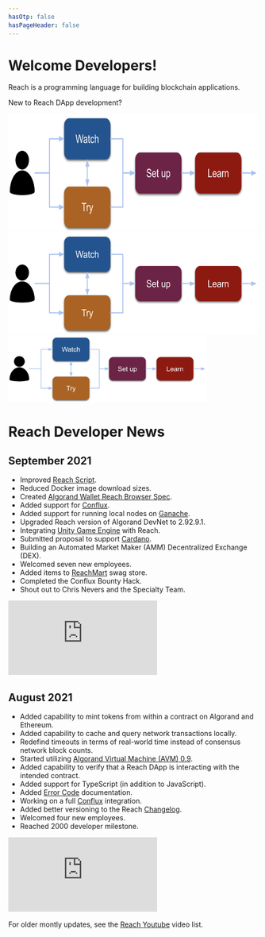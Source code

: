 ```yaml
---
hasOtp: false
hasPageHeader: false
---
```


# Welcome Developers!

<section class="text-center">
  <div class="row">
    <div class="col-12">
      <p class="lead">Reach is a programming language for building blockchain applications.</b></p>
      <p class="lead">New to Reach DApp development?</b></p>
    </div>
  </div>

  <div class="d-none d-lg-block">
    <img src="first-steps.png" width=700 height=237 usemap="#image-map-700">
    <map name="image-map-700">
        <area target="" alt="Overview Video" title="Overview Video" href="/en/books/essentials/" coords="157,11,285,92" shape="rect">
        <area target="" alt="Quick Start" title="Quick Start" href="/en/books/essentials/quick-start/" coords="157,149,285,230" shape="rect">
        <area target="" alt="Development Environment" title="Development Environment" href="/en/books/essentials/development-environment/" coords="356,78,485,161" shape="rect">
        <area target="" alt="Tutorials" title="Tutorials" href="/en/books/essentials/tutorials/" coords="525,80,652,160" shape="rect">
    </map>
  </div>

  <div class="d-none d-md-block d-lg-none">
    <img src="first-steps.png" width=600 height=203 usemap="#image-map-600">
    <map name="image-map-600">
        <area target="" alt="Overview Video" title="Overview Video" href="/en/books/essentials/" coords="136,9,244,78" shape="rect">
        <area target="" alt="Quick Start" title="Quick Start" href="/en/books/essentials/quick-start/" coords="135,128,244,197" shape="rect">
        <area target="" alt="Development Environment" title="Development Environment" href="/en/books/essentials/development-environment/" coords="306,69,416,139" shape="rect">
        <area target="" alt="Tutorials" title="Tutorials" href="/en/books/essentials/tutorials/" coords="450,68,559,137" shape="rect">
    </map>
  </div>

  <div class="d-block d-md-none">
    <img src="first-steps.png" width=400 height=135 usemap="#image-map-400">
    <map name="image-map-400">
        <area target="" alt="Overview Video" title="Overview Video" href="/en/books/essentials/" coords="91,8,163,52" shape="rect">
        <area target="" alt="Quick Start" title="Quick Start" href="/en/books/essentials/quick-start/" coords="91,85,164,131" shape="rect">
        <area target="" alt="Development Environment" title="Development Environment" href="/en/books/essentials/development-environment/" coords="205,46,276,92" shape="rect">
        <area target="" alt="Tutorials" title="Tutorials" href="/en/books/essentials/tutorials/" coords="300,48,372,91" shape="rect">
    </map>
  </div>
</section>

# Reach Developer News

<!--
## October 2021

<div class="row">
<div class="col-12 col-lg-8">
<ul style="padding-left: 1.6rem;">
<li>sss</li>
<li>sss</li>
<li>sss</li>
<li>sss</li>
<li>sss</li>
<li>sss</li>
</ul>
</div>
<div class="col-12 col-lg-4">
<div class="ratio ratio-16x9" style="max-width:400px;">
  <iframe 
    src="https://www.youtube.com/embed/G0X-BZWYrRs?start=5&rel=0" 
    frameborder="0"
    loading="lazy"
    allowfullscreen>
  </iframe>
</div>
</div>
</div>
-->

## September 2021

<div class="row">
<div class="col-12 col-lg-8">

* Improved [Reach Script](https://github.com/reach-sh/reach-lang/blob/master/reach).
* Reduced Docker image download sizes.
* Created [Algorand Wallet Reach Browser Spec](https://github.com/reach-sh/ARCs/blob/reach-wallet/ARCs/arc-0011.md").
* Added support for [Conflux](https://confluxnetwork.org").
* Added support for running local nodes on [Ganache](https://www.trufflesuite.com/ganache").
* Upgraded Reach version of Algorand DevNet to 2.92.9.1.
* Integrating [Unity Game Engine](https://unity.com") with Reach.
* Submitted proposal to support [Cardano](https://cardano.org").
* Building an Automated Market Maker (AMM) Decentralized Exchange (DEX).
* Welcomed seven new employees.
* Added items to [ReachMart](https://swag.reach.sh/") swag store.
* Completed the Conflux Bounty Hack.
* Shout out to Chris Nevers and the Specialty Team.

</div>
<div class="col-12 col-lg-4">
<div class="ratio ratio-16x9" style="max-width:400px;">
  <iframe 
    src="https://www.youtube.com/embed/E3fseK_UScU?start=5&rel=0" 
    frameborder="0"
    loading="lazy"
    allowfullscreen>
  </iframe>
</div>
</div>
</div>

## August 2021

<div class="row">
<div class="col-12 col-lg-8">

* Added capability to mint tokens from within a contract on Algorand and Ethereum.
* Added capability to cache and query network transactions locally.
* Redefind timeouts in terms of real-world time instead of consensus network block counts.
* Started utilizing [Algorand Virtual Machine (AVM) 0.9](https://developer.algorand.org/articles/introducing-algorand-virtual-machine-avm-09-release").
* Added capability to verify that a Reach DApp is interacting with the intended contract.
* Added support for TypeScript (in addition to JavaScript).
* Added [Error Code](/en/books/essentials/reach-language/error-codes/") documentation.
* Working on a full [Conflux](https://confluxnetwork.org/") integration.
* Added better versioning to the Reach [Changelog](/en/pages/changelog/").
* Welcomed four new employees.
* Reached 2000 developer milestone.

</div>
<div class="col-12 col-lg-4">
<div class="ratio ratio-16x9" style="max-width:400px;">
  <iframe 
    src="https://www.youtube.com/embed/ml6v5n0eEFU?start=5&rel=0" 
    frameborder="0"
    loading="lazy"
    allowfullscreen>
  </iframe>
</div>
</div>
</div>

For older montly updates, see the [Reach Youtube](https://www.youtube.com/c/Reachsh/search?query=monthly%20update) video list.

